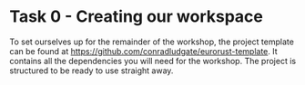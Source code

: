 # Task 0 - Creating our workspace

To set ourselves up for the remainder of the workshop, the project template can be found at <https://github.com/conradludgate/eurorust-template>. It contains
all the dependencies you will need for the workshop. The project is structured to be ready to use straight away.
